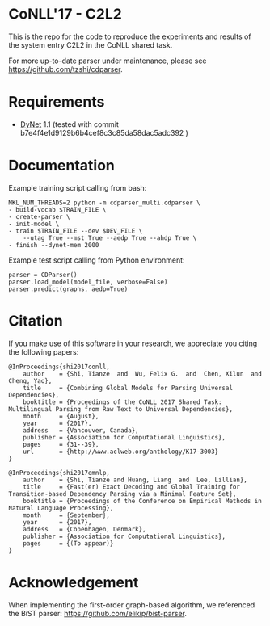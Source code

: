# CoNLL'17 - C2L2

This is the repo for the code to reproduce the experiments and results of the system entry C2L2 in the CoNLL shared task.

For more up-to-date parser under maintenance, please see <https://github.com/tzshi/cdparser>.

# Requirements

- [DyNet](https://github.com/clab/dynet) 1.1 (tested with commit b7e4f4e1d9129b6b4cef8c3c85da58dac5adc392 )

# Documentation

Example training script calling from bash:

```
MKL_NUM_THREADS=2 python -m cdparser_multi.cdparser \
- build-vocab $TRAIN_FILE \
- create-parser \
- init-model \
- train $TRAIN_FILE --dev $DEV_FILE \
    --utag True --mst True --aedp True --ahdp True \
- finish --dynet-mem 2000
```

Example test script calling from Python environment:

```
parser = CDParser()
parser.load_model(model_file, verbose=False)
parser.predict(graphs, aedp=True)
```

# Citation

If you make use of this software in your research, we appreciate you citing the following papers:

```
@InProceedings{shi2017conll,
    author    = {Shi, Tianze  and  Wu, Felix G.  and  Chen, Xilun  and  Cheng, Yao},
    title     = {Combining Global Models for Parsing Universal Dependencies},
    booktitle = {Proceedings of the CoNLL 2017 Shared Task: Multilingual Parsing from Raw Text to Universal Dependencies},
    month     = {August},
    year      = {2017},
    address   = {Vancouver, Canada},
    publisher = {Association for Computational Linguistics},
    pages     = {31--39},
    url       = {http://www.aclweb.org/anthology/K17-3003}
}
```

```
@InProceedings{shi2017emnlp,
    author    = {Shi, Tianze and Huang, Liang  and  Lee, Lillian},
    title     = {Fast(er) Exact Decoding and Global Training for Transition-based Dependency Parsing via a Minimal Feature Set},
    booktitle = {Proceedings of the Conference on Empirical Methods in Natural Language Processing},
    month     = {September},
    year      = {2017},
    address   = {Copenhagen, Denmark},
    publisher = {Association for Computational Linguistics},
    pages     = {(To appear)}
}
```

# Acknowledgement

When implementing the first-order graph-based algorithm, we referenced the BiST parser: <https://github.com/elikip/bist-parser>.
